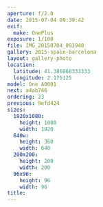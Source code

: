 ```yaml
---
aperture: f/2.0
date: 2015-07-04 09:39:42
exif:
  make: OnePlus
exposure: 1/100
file: IMG_20150704_093940
gallery: 2015-spain-barcelona
layout: gallery-photo
location:
  latitude: 41.386668333333
  longitude: 2.175125
model: One A0001
next: a4ab746
ordering: 23
previous: 9efd424
sizes:
  1920x1080:
    height: 1080
    width: 1920
  640w:
    height: 360
    width: 640
  200x200:
    height: 200
    width: 200
  96x96:
    height: 96
    width: 96
title: 
---
```

